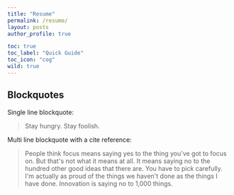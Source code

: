 ```yaml
---
title: "Resume"
permalink: /resume/
layout: posts
author_profile: true

toc: true
toc_label: "Quick Guide"
toc_icon: "cog"
wild: true
---
```


## Blockquotes

Single line blockquote:

> Stay hungry. Stay foolish.

Multi line blockquote with a cite reference:

> People think focus means saying yes to the thing you've got to focus on. But that's not what it means at all. It means saying no to the hundred other good ideas that there are. You have to pick carefully. I'm actually as proud of the things we haven't done as the things I have done. Innovation is saying no to 1,000 things.